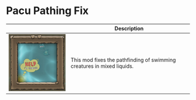 # Pacu Pathing Fix

|| Description      |
|------------|-------------|
| <img src="Preview.png" width="250"> | This mod fixes the pathfinding of swimming creatures in mixed liquids. | 
